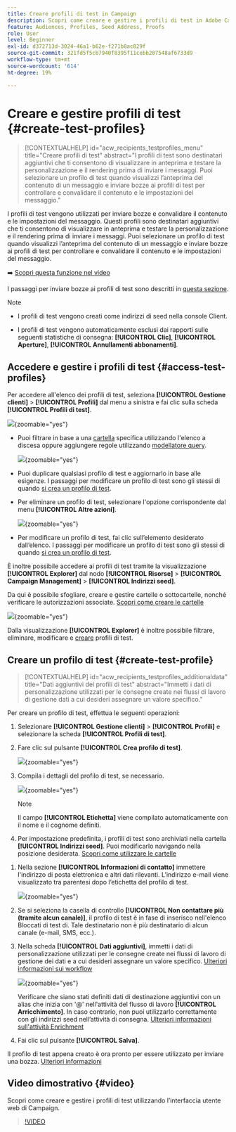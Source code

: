 ```yaml
---
title: Creare profili di test in Campaign
description: Scopri come creare e gestire i profili di test in Adobe Campaign
feature: Audiences, Profiles, Seed Address, Proofs
role: User
level: Beginner
exl-id: d372713d-3024-46a1-b62e-f271b8ac829f
source-git-commit: 321fd5f5cb7940f8395f11cebb207548af6733d9
workflow-type: tm+mt
source-wordcount: '614'
ht-degree: 19%

---
```


# Creare e gestire profili di test {#create-test-profiles}

>[!CONTEXTUALHELP]
>id="acw_recipients_testprofiles_menu"
>title="Creare profili di test"
>abstract="I profili di test sono destinatari aggiuntivi che ti consentono di visualizzare in anteprima e testare la personalizzazione e il rendering prima di inviare i messaggi. Puoi selezionare un profilo di test quando visualizzi l’anteprima del contenuto di un messaggio e inviare bozze ai profili di test per controllare e convalidare il contenuto e le impostazioni del messaggio."

I profili di test vengono utilizzati per inviare bozze e convalidare il contenuto e le impostazioni del messaggio. Questi profili sono destinatari aggiuntivi che ti consentono di visualizzare in anteprima e testare la personalizzazione e il rendering prima di inviare i messaggi. Puoi selezionare un profilo di test quando visualizzi l’anteprima del contenuto di un messaggio e inviare bozze ai profili di test per controllare e convalidare il contenuto e le impostazioni del messaggio.

➡️ [Scopri questa funzione nel video](#video)

<!--Learn more on test profiles in the [Campaign v8 (client console) documentation](https://experienceleague.adobe.com/docs/campaign/campaign-v8/audience/add-profiles/test-profiles.html){target="_blank"}.-->

I passaggi per inviare bozze ai profili di test sono descritti in [questa sezione](../preview-test/test-deliveries.md#test-profiles).

>[!NOTE]
>
>* I profili di test vengono creati come indirizzi di seed nella console Client.
>
>* I profili di test vengono automaticamente esclusi dai rapporti sulle seguenti statistiche di consegna: **[!UICONTROL Clic]**, **[!UICONTROL Aperture]**, **[!UICONTROL Annullamenti abbonamenti]**.

## Accedere e gestire i profili di test {#access-test-profiles}

Per accedere all&#39;elenco dei profili di test, seleziona **[!UICONTROL Gestione clienti]** > **[!UICONTROL Profili]** dal menu a sinistra e fai clic sulla scheda **[!UICONTROL Profili di test]**.

![](assets/test-profile-list.png){zoomable="yes"}

* Puoi filtrare in base a una [cartella](../get-started/permissions.md#folders) specifica utilizzando l&#39;elenco a discesa oppure aggiungere regole utilizzando [modellatore query](../query/query-modeler-overview.md).

  ![](assets/test-profile-list-filters.png){zoomable="yes"}

* Puoi duplicare qualsiasi profilo di test e aggiornarlo in base alle esigenze. I passaggi per modificare un profilo di test sono gli stessi di quando [si crea un profilo di test](#create-test-profile).

* Per eliminare un profilo di test, selezionare l&#39;opzione corrispondente dal menu **[!UICONTROL Altre azioni]**.

  ![](assets/test-profile-list-delete.png){zoomable="yes"}

* Per modificare un profilo di test, fai clic sull’elemento desiderato dall’elenco. I passaggi per modificare un profilo di test sono gli stessi di quando [si crea un profilo di test](#create-test-profile).

È inoltre possibile accedere ai profili di test tramite la visualizzazione **[!UICONTROL Explorer]** dal nodo **[!UICONTROL Risorse]** > **[!UICONTROL Campaign Management]** > **[!UICONTROL Indirizzi seed]**.

Da qui è possibile sfogliare, creare e gestire cartelle o sottocartelle, nonché verificare le autorizzazioni associate. [Scopri come creare le cartelle](../get-started/permissions.md#folders)

![](assets/test-profiles-folders.png){zoomable="yes"}

Dalla visualizzazione **[!UICONTROL Explorer]** è inoltre possibile filtrare, eliminare, modificare e [creare](#create-test-profile) profili di test.

## Creare un profilo di test {#create-test-profile}

>[!CONTEXTUALHELP]
>id="acw_recipients_testprofiles_additionaldata"
>title="Dati aggiuntivi dei profili di test"
>abstract="Immetti i dati di personalizzazione utilizzati per le consegne create nei flussi di lavoro di gestione dati a cui desideri assegnare un valore specifico."

Per creare un profilo di test, effettua le seguenti operazioni:

1. Selezionare **[!UICONTROL Gestione clienti]** > **[!UICONTROL Profili]** e selezionare la scheda **[!UICONTROL Profili di test]**.

1. Fare clic sul pulsante **[!UICONTROL Crea profilo di test]**.

   ![](assets/test-profile-create.png){zoomable="yes"}

1. Compila i dettagli del profilo di test, se necessario. <!--Most of the fields are the same as when creating profiles. [Learn more]-->

   ![](assets/test-profile-details.png){zoomable="yes"}

   >[!NOTE]
   >
   >Il campo **[!UICONTROL Etichetta]** viene compilato automaticamente con il nome e il cognome definiti.

1. Per impostazione predefinita, i profili di test sono archiviati nella cartella **[!UICONTROL Indirizzi seed]**. Puoi modificarlo navigando nella posizione desiderata. [Scopri come utilizzare le cartelle](../get-started/permissions.md#folders)

   <!--![](assets/test-profile-folder.png){zoomable="yes"}-->

<!--
You do not need to enter all fields of each tab when creating a seed address. Missing personalization elements are entered randomly during delivery analysis. (Not valid?)
-->

1. Nella sezione **[!UICONTROL Informazioni di contatto]** immettere l&#39;indirizzo di posta elettronica e altri dati rilevanti. L’indirizzo e-mail viene visualizzato tra parentesi dopo l’etichetta del profilo di test.

   ![](assets/test-profile-address.png){zoomable="yes"}

1. Se si seleziona la casella di controllo **[!UICONTROL Non contattare più (tramite alcun canale)]**, il profilo di test è in fase di inserisco nell&#39;elenco Bloccati di test di. Tale destinatario non è più destinatario di alcun canale (e-mail, SMS, ecc.).

1. Nella scheda **[!UICONTROL Dati aggiuntivi]**, immetti i dati di personalizzazione utilizzati per le consegne create nei flussi di lavoro di gestione dei dati e a cui desideri assegnare un valore specifico. [Ulteriori informazioni sui workflow](../workflows/gs-workflows.md)

   ![](assets/test-profile-additional-data.png){zoomable="yes"}

   Verificare che siano stati definiti dati di destinazione aggiuntivi con un alias che inizia con &#39;@&#39; nell&#39;attività del flusso di lavoro **[!UICONTROL Arricchimento]**. In caso contrario, non puoi utilizzarlo correttamente con gli indirizzi seed nell’attività di consegna. [Ulteriori informazioni sull&#39;attività Enrichment](../workflows/activities/enrichment.md)

1. Fai clic sul pulsante **[!UICONTROL Salva]**.

Il profilo di test appena creato è ora pronto per essere utilizzato per inviare una bozza. [Ulteriori informazioni](../preview-test/test-deliveries.md#test-profiles)

<!--Use test profiles in Direct mail? cf v7/v8-->

## Video dimostrativo {#video}

Scopri come creare e gestire i profili di test utilizzando l’interfaccia utente web di Campaign.

>[!VIDEO](https://video.tv.adobe.com/v/3442844?quality=12)
